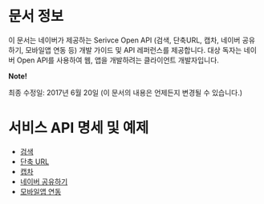# 문서 정보
이 문서는 네이버가 제공하는 Serivce Open API (검색, 단축URL, 캡차, 네이버 공유하기, 모바일앱 연동 등) 개발 가이드 및 API 레퍼런스를 제공합니다. 대상 독자는 네이버 Open API를 사용하여 웹, 앱을 개발하려는 클라이언트 개발자입니다.

<div class="note">
  <p><strong>Note!</strong></p>
  <p>최종 수정일: 2017년 6월 20일 (이 문서의 내용은 언제든지 변경될 수 있습니다.)</p>
</div>

# 서비스 API 명세 및 예제  
  * [검색](apilist.md)
  * [단축 URL](apilist.md)
  * [캡차](appregister.md)
  * [네이버 공유하기](appconf.md)
  * [모바일앱 연동](apiterms.md)
